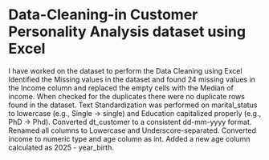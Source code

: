 # Data-Cleaning-in Customer Personality Analysis dataset using Excel
I have worked on the dataset to perform the Data Cleaning using Excel
Identified the Missing values in the dataset and found 24 missing values in the Income column and replaced the empty cells with the Median of income.
When checked for the duplicates there were no duplicate rows found in the dataset.
Text Standardization was performed on marital_status to lowercase (e.g., Single → single) and Education capitalized properly (e.g., PhD → Phd).
Converted dt_customer to a consistent dd-mm-yyyy format.
Renamed all columns to Lowercase and Underscore-separated.
Converted income to numeric type and age column as int.
Added a new age column calculated as 2025 - year_birth.
